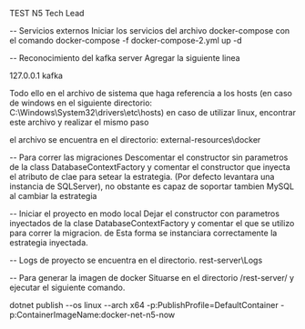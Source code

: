 TEST N5 Tech Lead

-- Servicios externos
Iniciar los servicios del archivo docker-compose con el comando
docker-compose -f docker-compose-2.yml up -d

-- Reconocimiento del kafka server
Agregar la siguiente linea

127.0.0.1    		 kafka

Todo ello en el archivo de sistema que haga referencia a los hosts (en caso de windows en el siguiente directorio: C:\Windows\System32\drivers\etc\hosts)
en caso de utilizar linux, encontrar este archivo y realizar el mismo paso 


el archivo se encuentra en el directorio:
external-resources\docker

-- Para correr las migraciones 
Descomentar el constructor sin parametros de la class DatabaseContextFactory y comentar el constructor que inyecta el atributo de clae para setear la estrategia. (Por defecto levantara una instancia de SQLServer), no obstante es capaz de soportar tambien MySQL al cambiar la estrategia

-- Iniciar el proyecto en modo local
Dejar el constructor con parametros inyectados de la clase DatabaseContextFactory y comentar el que se utilizo para correr la migracion. de Esta forma se instanciara correctamente la estrategia inyectada.

-- Logs de proyecto
se encuentra en el directorio.
rest-server\Logs


-- Para generar la imagen de docker 
Situarse en el directorio /rest-server/ y ejecutar el siguiente comando.

dotnet publish --os linux --arch x64 -p:PublishProfile=DefaultContainer -p:ContainerImageName:docker-net-n5-now
